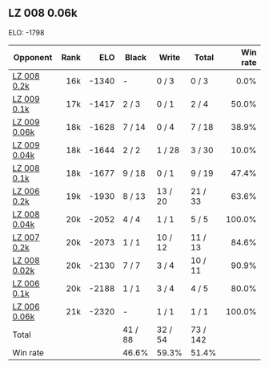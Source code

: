 ## LZ 008 0.06k ##

ELO: -1798

Opponent | Rank | ELO | Black | Write | Total | Win rate
---------|-----:|----:|-------|-------|-------|-------:
[LZ 008 0.2k](LZ%20008%200.2k.md) | 16k | -1340 | - | 0 / 3 | 0 / 3 | 0.0%
[LZ 009 0.1k](LZ%20009%200.1k.md) | 17k | -1417 | 2 / 3 | 0 / 1 | 2 / 4 | 50.0%
[LZ 009 0.06k](LZ%20009%200.06k.md) | 18k | -1628 | 7 / 14 | 0 / 4 | 7 / 18 | 38.9%
[LZ 009 0.04k](LZ%20009%200.04k.md) | 18k | -1644 | 2 / 2 | 1 / 28 | 3 / 30 | 10.0%
[LZ 008 0.1k](LZ%20008%200.1k.md) | 18k | -1677 | 9 / 18 | 0 / 1 | 9 / 19 | 47.4%
[LZ 006 0.2k](LZ%20006%200.2k.md) | 19k | -1930 | 8 / 13 | 13 / 20 | 21 / 33 | 63.6%
[LZ 008 0.04k](LZ%20008%200.04k.md) | 20k | -2052 | 4 / 4 | 1 / 1 | 5 / 5 | 100.0%
[LZ 007 0.2k](LZ%20007%200.2k.md) | 20k | -2073 | 1 / 1 | 10 / 12 | 11 / 13 | 84.6%
[LZ 008 0.02k](LZ%20008%200.02k.md) | 20k | -2130 | 7 / 7 | 3 / 4 | 10 / 11 | 90.9%
[LZ 006 0.1k](LZ%20006%200.1k.md) | 20k | -2188 | 1 / 1 | 3 / 4 | 4 / 5 | 80.0%
[LZ 006 0.06k](LZ%20006%200.06k.md) | 21k | -2320 | - | 1 / 1 | 1 / 1 | 100.0%
Total | | | 41 / 88 | 32 / 54 | 73 / 142 | 
Win rate| | | 46.6% | 59.3% | 51.4% | 
